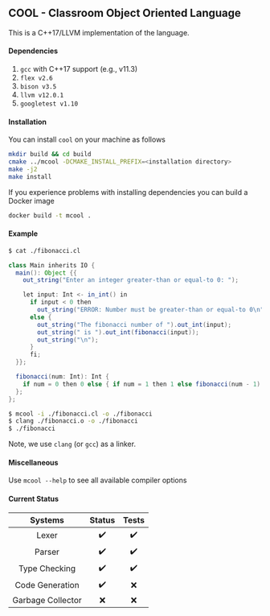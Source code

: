 ## COOL -  Classroom Object Oriented Language

This is a C++17/LLVM implementation of the language.

#### Dependencies

1) `gcc` with C++17 support (e.g., v11.3)
2) `flex v2.6`
3) `bison v3.5`
4) `llvm v12.0.1`
5) `googletest v1.10`

#### Installation
You can install `cool` on your machine as follows
```bash
mkdir build && cd build
cmake ../mcool -DCMAKE_INSTALL_PREFIX=<installation directory>
make -j2
make install
```

If you experience problems with installing dependencies you
can build a Docker image
```bash
docker build -t mcool .
```

#### Example

```bash
$ cat ./fibonacci.cl
```

```java
class Main inherits IO {
  main(): Object {{
    out_string("Enter an integer greater-than or equal-to 0: ");

    let input: Int <- in_int() in
      if input < 0 then
        out_string("ERROR: Number must be greater-than or equal-to 0\n")
      else {
        out_string("The fibonacci number of ").out_int(input);
        out_string(" is ").out_int(fibonacci(input));
        out_string("\n");
      }
      fi;
  }};

  fibonacci(num: Int): Int {
    if num = 0 then 0 else { if num = 1 then 1 else fibonacci(num - 1) + fibonacci(num - 2) fi; } fi
  };
};
```

```bash
$ mcool -i ./fibonacci.cl -o ./fibonacci
$ clang ./fibonacci.o -o ./fibonacci
$ ./fibonacci
```

Note, we use `clang` (or `gcc`) as a linker.

#### Miscellaneous

Use `mcool --help` to see all available compiler options

#### Current Status

|      Systems      |       Status       |        Tests       |
|:-----------------:|:------------------:|:------------------:|
|       Lexer       | :heavy_check_mark: | :heavy_check_mark: |
|       Parser      | :heavy_check_mark: | :heavy_check_mark: |
|   Type Checking   | :heavy_check_mark: | :heavy_check_mark: |
|  Code Generation  | :heavy_check_mark: |         :x:        |
| Garbage Collector |         :x:        |         :x:        |